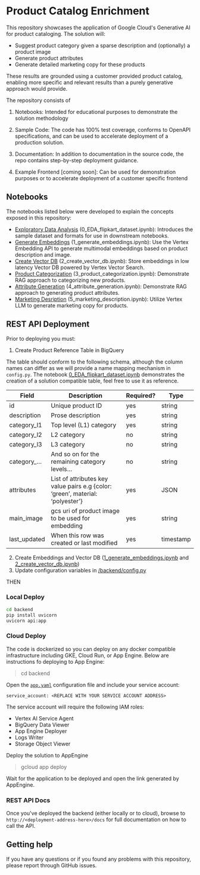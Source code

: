 # Product Catalog Enrichment

This repository showcases the application of Google Cloud's Generative AI for product cataloging. The solution will:
  
- Suggest product category given a sparse description and (optionally) a product image
- Generate product attributes
- Generate detailed marketing copy for these products

These results are grounded using a customer provided product catalog, enabling more specific and relevant results than a purely generative approach would provide.

The repository consists of 

1. Notebooks: Intended for educational purposes to demonstrate the solution methodology

2. Sample Code: The code has 100% test coverage, conforms to OpenAPI specifications, and can be used to accelerate deployment of a production solution. 

3. Documentation: In addition to documentation in the source code, the repo contains step-by-step deployment guidance.

4. Example Frontend [coming soon]: Can be used for demonstration purposes or to accelerate deployment of a customer specific frontend


## Notebooks

The notebooks listed below were developed to explain the concepts exposed in this repository:  
- [Exploratory Data Analysis](/notebooks/0_EDA_flipkart_dataset.ipynb) (0_EDA_flipkart_dataset.ipynb): Introduces the sample dataset and formats for use in downstream notebooks.
- [Generate Embeddings](/notebooks/1_generate_embeddings.ipynb) (1_generate_embeddings.ipynb): Use the Vertex Embedding API to generate multimodal embeddings based on product description and image.
- [Create Vector DB](/notebooks/2_create_vector_db.ipynb) (2_create_vector_db.ipynb): Store embeddings in low latency Vector DB powered by Vertex Vector Search.
- [Product Categorization](/notebooks/3_product_categorization.ipynb) (3_product_categorization.ipynb): Demonstrate RAG approach to categorizing new products.
- [Attribute Generation](/notebooks/4_attribute_generation.ipynb) (4_attribute_generation.ipynb): Demonstrate RAG approach to generating product attributes.
- [Marketing Desription](/notebooks/5_marketing_description.ipynb) (5_marketing_description.ipynb): Utilize Vertex LLM to generate marketing copy for products.


## REST API Deployment

Prior to deploying you must:
1. Create Product Reference Table in BigQuery 

The table should conform to the following schema, although the column names can differ as we will provide a name mapping mechanism in `config.py`. The notebook [0_EDA_flipkart_dataset.ipynb](/notebooks/0_EDA_flipkart_dataset.ipynb) demonstrates the creation of a solution compatible table, feel free to use it as reference. 


| Field | Description | Required? | Type |
|---|---|---|---|
| id | Unique product ID | yes | string |
| description | Prose description | yes | string |
| category_l1 | Top level (L1) category | yes | string |
| category_l2 | L2 category | no | string |
| category_l3 | L3 category | no | string |
| category_… | And so on for the remaining category levels… | no | string |
| attributes | List of attributes key value pairs e.g {color: ‘green’, material: ‘polyester’} | yes | JSON |
| main_image | gcs uri of product image to be used for embedding | yes | string |
| last_updated | When this row was created or last modified | yes | timestamp |


2. Create Embeddings and Vector DB ([1_generate_embeddings.ipynb](/notebooks/1_generate_embeddings.ipynb) and [2_create_vector_db.ipynb](/notebooks/2_create_vector_db.ipynb))
3. Update configuration variables in [/backend/config.py](/backend/config.py)

THEN

### Local Deploy
```bash
cd backend
pip install uvicorn
uvicorn api:app
```
### Cloud Deploy

The code is dockerized so you can deploy on any docker compatible infrastructure including GKE, Cloud Run, or App Engine. Below are instructions fo deploying to App Engine:


> cd backend

Open the [`app.yaml`](/backend/app.yaml) configuration file and include your service account:

 ```
 service_account: <REPLACE WITH YOUR SERVICE ACCOUNT ADDRESS>
 ```

The service account will require the following IAM roles:
- Vertex AI Service Agent
- BigQuery Data Viewer
- App Engine Deployer
- Logs Writer
- Storage Object Viewer

Deploy the solution to AppEngine

> gcloud app deploy

Wait for the application to be deployed and open the link generated by AppEngine.

### REST API Docs

Once you've deployed the backend (either locally or to cloud), browse to `http://<deployment-address-here>/docs` for full documentation on how to call the API.

## Getting help

If you have any questions or if you found any problems with this repository, please report through GitHub issues.
